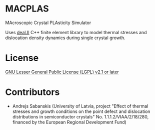 # MACPLAS
MAcroscopic Crystal PLAsticity Simulator

Uses [deal.II](https://www.dealii.org/) C++ finite element library to model thermal stresses and dislocation density dynamics during single crystal growth.

# License

[GNU Lesser General Public License (LGPL) v2.1 or later](LICENSE)

# Contributors

 - Andrejs Sabanskis (University of Latvia, project "Effect of thermal stresses and growth conditions on the point defect and dislocation distributions in semiconductor crystals" No. 1.1.1.2/VIAA/2/18/280, financed by the European Regional Development Fund)
